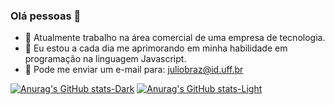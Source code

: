### Olá pessoas 👋
- 🔭 Atualmente trabalho na área comercial de uma empresa de tecnologia.
- 🌱 Eu estou a cada dia me aprimorando em minha habilidade em programação na linguagem Javascript.
- 📨 Pode me enviar um e-mail para: juliobraz@id.uff.br

[![Anurag's GitHub stats-Dark](https://github-readme-stats.vercel.app/api?username=Julio-Braz&show_icons=true&count_private=true&theme=react#gh-dark-mode-only)](https://github.com/Julio-Braz/github-readme-stats#gh-dark-mode-only)
[![Anurag's GitHub stats-Light](https://github-readme-stats.vercel.app/api?username=Julio-Braz&show_icons=true&count_private=true&theme=vue#gh-light-mode-only)](https://github.com/Julio-Braz/github-readme-stats#gh-light-mode-only)

